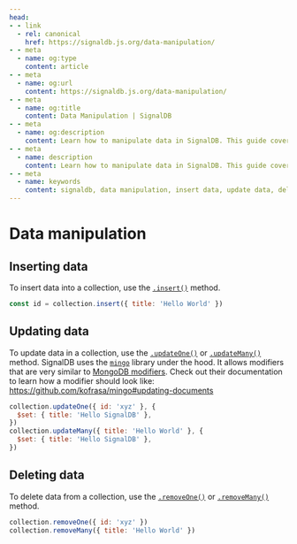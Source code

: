 ```yaml
---
head:
- - link
  - rel: canonical
    href: https://signaldb.js.org/data-manipulation/
- - meta
  - name: og:type
    content: article
- - meta
  - name: og:url
    content: https://signaldb.js.org/data-manipulation/
- - meta
  - name: og:title
    content: Data Manipulation | SignalDB
- - meta
  - name: og:description
    content: Learn how to manipulate data in SignalDB. This guide covers methods such as `.insert()`, `.updateOne()`, `.updateMany()`, `.removeOne()`, and `.removeMany()`.
- - meta
  - name: description
    content: Learn how to manipulate data in SignalDB. This guide covers methods such as `.insert()`, `.updateOne()`, `.updateMany()`, `.removeOne()`, and `.removeMany()`.
- - meta
  - name: keywords
    content: signaldb, data manipulation, insert data, update data, delete data, JavaScript database, mingo, MongoDB modifiers, SignalDB methods, reactive database
---
```

# Data manipulation

## Inserting data

To insert data into a collection, use the [`.insert()`](/collections/#insert-item-omit-t-id-partial-pick-t-id) method.

```js
const id = collection.insert({ title: 'Hello World' })
```

## Updating data

To update data in a collection, use the [`.updateOne()`](/collections/#updateone-selector-selector-t-modifier-modifier-t) or [`.updateMany()`](/collections/#updatemanyselector-selector-t-modifier-modifier-t) method. SignalDB uses the [`mingo`](https://www.npmjs.com/package/mingo) library under the hood. It allows modifiers that are very similar to [MongoDB modifiers](https://www.mongodb.com/docs/manual/reference/operator/update/). Check out their documentation to learn how a modifier should look like: https://github.com/kofrasa/mingo#updating-documents

```js
collection.updateOne({ id: 'xyz' }, {
  $set: { title: 'Hello SignalDB' },
})
collection.updateMany({ title: 'Hello World' }, {
  $set: { title: 'Hello SignalDB' },
})
```

## Deleting data

To delete data from a collection, use the [`.removeOne()`](/collections/#removemanyselector-selector-t) or [`.removeMany()`](/collections/#removemanyselector-selector-t) method.

```js
collection.removeOne({ id: 'xyz' })
collection.removeMany({ title: 'Hello World' })
```
